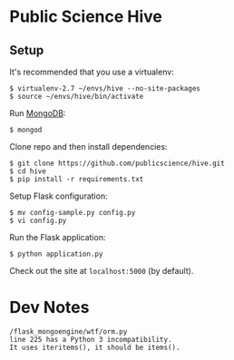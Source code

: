 Public Science Hive
====================

## Setup
It's recommended that you use a virtualenv:
```
$ virtualenv-2.7 ~/envs/hive --no-site-packages
$ source ~/envs/hive/bin/activate
```

Run [MongoDB](http://www.mongodb.org/downloads):
```
$ mongod
```

Clone repo and then install dependencies:
```
$ git clone https://github.com/publicscience/hive.git
$ cd hive
$ pip install -r requirements.txt
```

Setup Flask configuration:
```
$ mv config-sample.py config.py
$ vi config.py
```

Run the Flask application:
```
$ python application.py
```

Check out the site at `localhost:5000` (by default).



Dev Notes
=========

```
/flask_mongoengine/wtf/orm.py
line 225 has a Python 3 incompatibility.
It uses iteritems(), it should be items().
```